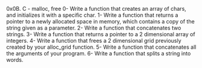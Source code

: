 0x0B. C - malloc, free
0- Write a function that creates an array of chars, and initializes it with a specific char.
1- Write a function that returns a pointer to a newly allocated space in memory, which contains a copy of the string given as a parameter.
2- Write a function that concatenates two strings.
3- Write a function that returns a pointer to a 2 dimensional array of integers.
4- Write a function that frees a 2 dimensional grid previously created by your alloc_grid function.
5- Write a function that concatenates all the arguments of your program.
6- Write a function that splits a string into words.

